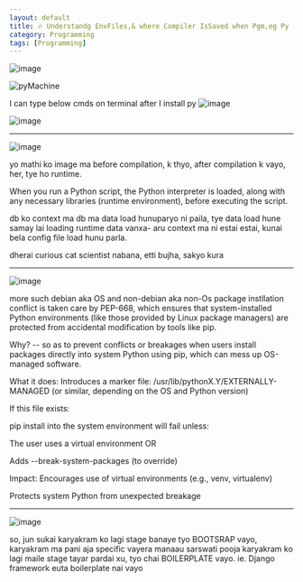 ```yaml
---
layout: default
title: 🔥 Understandg EnvFiles,& where Compiler IsSaved when Pgm,eg Py IsInstalled + PEP-668? +Lib n Framework Diff
category: Programming
tags: [Programming]
---
```


![image](https://github.com/user-attachments/assets/50e02731-7c16-4781-8ccd-da93ce1de499)

![pyMachine](https://github.com/user-attachments/assets/597fb277-942f-4d1c-a4c7-638ff73b7eb3)


I can type below cmds on terminal after I install py
![image](https://github.com/sbibek086/write-the-docs/assets/11883023/90b50ca3-7fc0-4a9a-848a-e2e6b2120a1c)

![image](https://github.com/sbibek086/write-the-docs/assets/11883023/9f1b228a-3e92-4ec3-89c1-88d2bdff3ded)

---
![image](https://github.com/user-attachments/assets/5ae22f6e-f02e-4703-8a00-7fb1a4d66878)

yo mathi ko image ma before compilation, k thyo, after compilation k vayo, her, tye ho runtime.

When you run a Python script, the Python interpreter is loaded, along with any necessary libraries (runtime environment), before executing the script.

db ko context ma db ma data load hunuparyo ni paila, tye data load hune samay lai loading runtime data vanxa- aru context ma ni estai estai, kunai bela config file load hunu parla.

 dherai curious cat scientist nabana, etti bujha, sakyo kura

---
![image](https://github.com/user-attachments/assets/95d8e0cf-24ff-4e08-85f9-ad2e7d8a12e9)

more such debian aka OS and non-debian aka non-Os package instllation conflict is taken care by PEP-668, which ensures that system-installed Python environments (like those provided by Linux package managers) are protected from accidental modification by tools like pip.

Why? -- so as to prevent conflicts or breakages when users install packages directly into system Python using pip, which can mess up OS-managed software.

What it does:
Introduces a marker file:
/usr/lib/pythonX.Y/EXTERNALLY-MANAGED
(or similar, depending on the OS and Python version)

If this file exists:

pip install into the system environment will fail unless:

The user uses a virtual environment OR

Adds --break-system-packages (to override)

Impact:
Encourages use of virtual environments (e.g., venv, virtualenv)

Protects system Python from unexpected breakage

---
![image](https://github.com/user-attachments/assets/cf6753d7-9cda-4f14-87a0-f88dae1908cb)

so, jun sukai karyakram ko lagi stage banaye tyo BOOTSRAP vayo,
karyakram ma pani aja specific vayera manaau sarswati pooja karyakram ko lagi maile stage tayar pardai xu, tyo chai BOILERPLATE vayo. ie. Django framework euta boilerplate nai vayo

